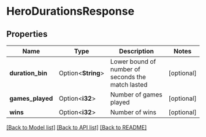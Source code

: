 # HeroDurationsResponse

## Properties

Name | Type | Description | Notes
------------ | ------------- | ------------- | -------------
**duration_bin** | Option<**String**> | Lower bound of number of seconds the match lasted | [optional]
**games_played** | Option<**i32**> | Number of games played | [optional]
**wins** | Option<**i32**> | Number of wins | [optional]

[[Back to Model list]](../README.md#documentation-for-models) [[Back to API list]](../README.md#documentation-for-api-endpoints) [[Back to README]](../README.md)


